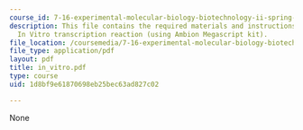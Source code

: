 ```yaml
---
course_id: 7-16-experimental-molecular-biology-biotechnology-ii-spring-2005
description: This file contains the required materials and instructions to carry out
  In Vitro transcription reaction (using Ambion Megascript kit).
file_location: /coursemedia/7-16-experimental-molecular-biology-biotechnology-ii-spring-2005/1d8bf9e61870698eb25bec63ad827c02_in_vitro.pdf
file_type: application/pdf
layout: pdf
title: in_vitro.pdf
type: course
uid: 1d8bf9e61870698eb25bec63ad827c02

---
```

None